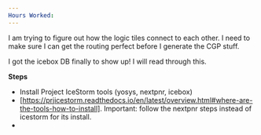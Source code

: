 ```yaml
---
Hours Worked:
---
```

I am trying to figure out how the logic tiles connect to each other. I need to make sure I can get the routing perfect before I generate the CGP stuff.

I got the icebox DB finally to show up! I will read through this.

**Steps**

- Install Project IceStorm tools (yosys, nextpnr, icebox)
- [https://prjicestorm.readthedocs.io/en/latest/overview.html#where-are-the-tools-how-to-install]. Important: follow the nextpnr steps instead of icestorm for its install.
- 